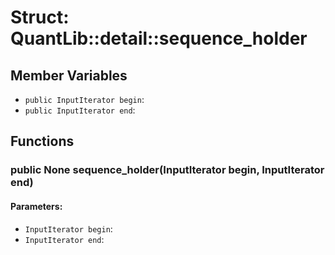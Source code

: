 # Struct: QuantLib::detail::sequence_holder

## Member Variables
- `public InputIterator begin`: 
- `public InputIterator end`: 

## Functions
### public None sequence_holder(InputIterator begin, InputIterator end)

#### Parameters:
- `InputIterator begin`: 
- `InputIterator end`: 


